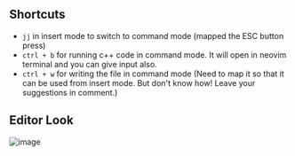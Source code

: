 ## Shortcuts 
- `jj` in insert mode to switch to command mode (mapped the ESC button press)
- `ctrl + b` for running c++ code in command mode. It will open in neovim terminal and you can give input also.
- `ctrl + w` for writing the file in command mode (Need to map it so that it can be used from insert mode. But don't know how! Leave your suggestions in comment.)
## Editor Look
![image](https://user-images.githubusercontent.com/85718477/189306847-528023fb-4ef8-41ed-9ec7-703a7a7cfeb2.png)
